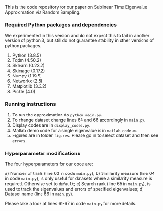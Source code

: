 This is the code repository for our paper on Sublinear Time Eigenvalue Approximation via Random Sampling.

### Required Python packages and dependencies

We experimented in this version and do not expect this to fail in another version of python 3, but still do not guarantee stability in other versions of python packages.

1. Python (3.8.5)
2. Tqdm (4.50.2)
3. Sklearn (0.23.2)
4. Skimage (0.17.2)
5. Numpy (1.19.5)
6. Networkx (2.5)
7. Matplotlib (3.3.2)
8. Pickle (4.0)

### Running instructions

1. To run the approximation do `python main.py`.
2. To change dataset change lines 64 and 66 accordingly in `main.py`.
3. Display codes are in `display_codes.py`.
4. Matlab demo code for a single eigenvalue is in `matlab_code.m`.
5. Figures are in folder `figures`. Please go in to select dataset and then see `errors`.

### Hyperparameter modifications

The four hyperparameters for our code are: 

a) Number of trials (line 63 in code `main.py`);
b) Similarity measure (line 64 in code `main.py`), is only useful for datasets where a similarity measure is required. Otherwise set to `default`;
c) Search rank (line 65 in `main.py`), is used to track the eigenvalues and errors of specified eigenvalues;
d) Dataset name (line 66 in `main.py`).

Please take a look at lines 61-67 in code `main.py` for more details.

